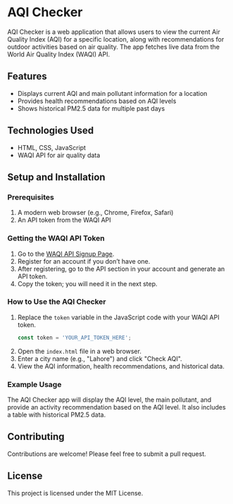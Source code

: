 
# AQI Checker

AQI Checker is a web application that allows users to view the current Air Quality Index (AQI) for a specific location,
along with recommendations for outdoor activities based on air quality. The app fetches live data from the World Air
Quality Index (WAQI) API.

## Features

- Displays current AQI and main pollutant information for a location
- Provides health recommendations based on AQI levels
- Shows historical PM2.5 data for multiple past days

## Technologies Used

- HTML, CSS, JavaScript
- WAQI API for air quality data

## Setup and Installation

### Prerequisites

1. A modern web browser (e.g., Chrome, Firefox, Safari)
2. An API token from the WAQI API

### Getting the WAQI API Token

1. Go to the [WAQI API Signup Page](https://aqicn.org/data-platform/token/).
2. Register for an account if you don’t have one.
3. After registering, go to the API section in your account and generate an API token.
4. Copy the token; you will need it in the next step.

### How to Use the AQI Checker

1. Replace the `token` variable in the JavaScript code with your WAQI API token.
   ```javascript
   const token = 'YOUR_API_TOKEN_HERE';
   ```
2. Open the `index.html` file in a web browser.
3. Enter a city name (e.g., "Lahore") and click "Check AQI".
4. View the AQI information, health recommendations, and historical data.

### Example Usage

The AQI Checker app will display the AQI level, the main pollutant, and provide an activity recommendation based on the AQI level. It also includes a table with historical PM2.5 data.

## Contributing

Contributions are welcome! Please feel free to submit a pull request.

## License

This project is licensed under the MIT License.
